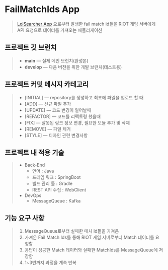 # FailMatchIds App

> [LolSearcher App](https://github.com/kyo705/LolSearcher#lolsearcher)
> 으로부터 발생한 fail match id들을 RIOT 게임 서버에게 API 요청으로 데이터를 가져오는 애플리케이션


## 프로젝트 깃 브런치

> - **main** — 실제 메인 브런치(완성본)
> - **develop** — 다음 버전을 위한 개발 브런치(테스트용)

## 프로젝트 커밋 메시지 카테고리

> - [INITIAL] — repository를 생성하고 최초에 파일을 업로드 할 때
> - [ADD] — 신규 파일 추가
> - [UPDATE] — 코드 변경이 일어날때
> - [REFACTOR] — 코드를 리팩토링 했을때
> - [FIX] — 잘못된 링크 정보 변경, 필요한 모듈 추가 및 삭제
> - [REMOVE] — 파일 제거
> - [STYLE] — 디자인 관련 변경사항

## 프로젝트 내 적용 기술
> - Back-End
>   - 언어 : Java
>   - 프레임 워크 : SpringBoot
>   - 빌드 관리 툴 : Gradle
>   - REST API 수집 : WebClient
> - DevOps
>   - MessageQueue : Kafka

## 기능 요구 사항
> 1. MessageQueue로부터 실패한 매치 Id들을 가져옴
> 2. 가져온 Fail Match Ids를 통해 RIOT 게임 서버로부터 Match 데이터를 요청함
> 3. 응답이 성공한 Match 데이터와 실패한 MatchIds를 MessageQueue에 저장함
> 4. 1~3번까지 과정을 계속 반복
